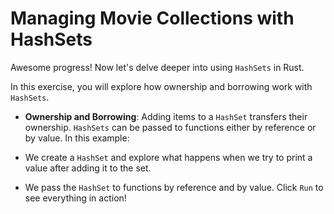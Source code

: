 # Managing Movie Collections with HashSets

Awesome progress! Now let's delve deeper into using `HashSets` in Rust.

In this exercise, you will explore how ownership and borrowing work with `HashSets`.

* **Ownership and Borrowing**: Adding items to a `HashSet` transfers their ownership. `HashSets` can be passed to functions either by reference or by value.
In this example:

* We create a `HashSet` and explore what happens when we try to print a value after adding it to the set.
* We pass the `HashSet` to functions by reference and by value.
Click `Run` to see everything in action!